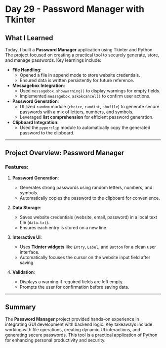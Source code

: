 # Day 29 - Password Manager with Tkinter

## What I Learned
Today, I built a **Password Manager** application using Tkinter and Python. The project focused on creating a practical tool to securely generate, store, and manage passwords. Key learnings include:
- **File Handling**:
  - Opened a file in append mode to store website credentials.
  - Ensured data is written persistently for future reference.
- **Messagebox Integration**:
  - Used `messagebox.showwarning()` to display warnings for empty fields.
  - Implemented `messagebox.askokcancel()` to confirm user actions.
- **Password Generation**:
  - Utilized `random` module (`choice`, `randint`, `shuffle`) to generate secure passwords with a mix of letters, numbers, and symbols.
  - Leveraged **list comprehension** for efficient password generation.
- **Clipboard Integration**:
  - Used the `pyperclip` module to automatically copy the generated password to the clipboard.

---

## Project Overview: Password Manager

### Features:
1. **Password Generation**:
   - Generates strong passwords using random letters, numbers, and symbols.
   - Automatically copies the password to the clipboard for convenience.
   
2. **Data Storage**:
   - Saves website credentials (website, email, password) in a local text file (`data.txt`).
   - Ensures each entry is stored on a new line.

3. **Interactive UI**:
   - Uses **Tkinter widgets** like `Entry`, `Label`, and `Button` for a clean user interface.
   - Automatically focuses the cursor on the website input field after saving.

4. **Validation**:
   - Displays a warning if required fields are left empty.
   - Prompts the user for confirmation before saving data.

---

## Summary
The **Password Manager** project provided hands-on experience in integrating GUI development with backend logic. Key takeaways include working with file operations, creating dynamic UI interactions, and generating secure passwords. This tool is a practical application of Python for enhancing personal productivity and security.
